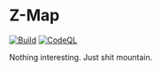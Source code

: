 # Z-Map

[![Build](https://github.com/M3chD09/zmap/actions/workflows/build.yml/badge.svg)](https://github.com/M3chD09/zmap/actions/workflows/build.yml)
[![CodeQL](https://github.com/M3chD09/zmap/actions/workflows/codeql-analysis.yml/badge.svg)](https://github.com/M3chD09/zmap/actions/workflows/codeql-analysis.yml)

Nothing interesting. Just shit mountain.
